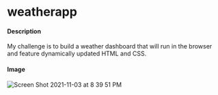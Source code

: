 # weatherapp

#### Description

My challenge is to build a weather dashboard that will run in the browser and feature dynamically updated HTML and CSS.


#### Image

![Screen Shot 2021-11-03 at 8 39 51 PM](https://user-images.githubusercontent.com/84401029/140240193-086e897e-d9e6-402f-9550-0890c95dbcc7.png)
